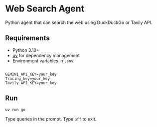 # Web Search Agent

Python agent that can search the web using DuckDuckGo or Tavily API.  

## Requirements
- Python 3.10+
- [uv](https://github.com/astral-sh/uv) for dependency management
- Environment variables in `.env`:
```

GEMINI_API_KEY=your_key
Tracing_key=your_key
Tavily_API_KEY=your_key

````

## Run

```bash
uv run go
```

Type queries in the prompt.
Type `off` to exit.


